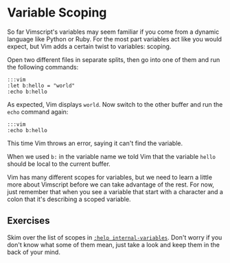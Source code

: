 Variable Scoping
================

So far Vimscript's variables may seem familiar if you come from a dynamic
language like Python or Ruby.  For the most part variables act like you would
expect, but Vim adds a certain twist to variables: scoping.

Open two different files in separate splits, then go into one of them and run
the following commands:

    :::vim
    :let b:hello = "world"
    :echo b:hello

As expected, Vim displays `world`.  Now switch to the other buffer and run the
`echo` command again:

    :::vim
    :echo b:hello

This time Vim throws an error, saying it can't find the variable.

When we used `b:` in the variable name we told Vim that the variable `hello`
should be local to the current buffer.

Vim has many different scopes for variables, but we need to learn a little more
about Vimscript before we can take advantage of the rest.  For now, just
remember that when you see a variable that start with a character and a colon
that it's describing a scoped variable.

Exercises
---------

Skim over the list of scopes in [`:help internal-variables`][internal-variables].
Don't worry if you don't know what some of them mean, just take a look and keep
them in the back of your mind.

[internal-variables]: http://vimdoc.sourceforge.net/htmldoc/eval.html#internal-variables


